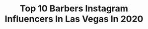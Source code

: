 ---
title: Top 10 Barbers Instagram Influencers In Las Vegas In 2020
description: >-
  Find top barbers Instagram influencers in Las Vegas in 2020. Most popular hashtags: #barber #lasvegas #quarantine #vegas.
platform: Instagram
profiles:
  - username: "sinisterbarbie"
    fullname: >-
      𝕄𝕒𝕪𝕒 🖤
    location: "United States"
    followers: 10823
    engagement: 563
    commentsToLikes: 0.045529
    avatar: "https://scontent-bos3-1.cdninstagram.com/v/t51.2885-19/s320x320/81969184_808388523008622_7755512305692966912_n.jpg?_nc_ht=scontent-bos3-1.cdninstagram.com&_nc_ohc=sZTCARLxiDAAX9i57xR&oh=3999c4473c14966e74269ca5f277d6c2&oe=5EB90F4E"
    verified: false
    hashtags: ""
  - username: "globalcuts"
    fullname: >-
      posting stories only 👁️👁️
    location: "United States"
    followers: 79319
    engagement: 260
    commentsToLikes: 0.021904
    avatar: "https://scontent-ams4-1.cdninstagram.com/v/t51.2885-19/s320x320/82851092_2481655125480104_5468004357247074304_n.jpg?_nc_ht=scontent-ams4-1.cdninstagram.com&_nc_ohc=C4fU4NsnRkAAX9wwuyd&oh=eae9b522814a865663f15fedb50f9c76&oe=5EA89DDC"
    verified: false
    hashtags: "#thankful, #godisgood, #celebritybarber, #hair"
  - username: "leigh.gill"
    fullname: >-
      Leigh Gill
    location: "United States"
    followers: 10557
    engagement: 1075
    commentsToLikes: 0.024289
    avatar: "https://scontent-lhr8-1.cdninstagram.com/v/t51.2885-19/s320x320/87710726_487252548879587_2868407772788031488_n.jpg?_nc_ht=scontent-lhr8-1.cdninstagram.com&_nc_ohc=OMu1rcadvA4AX8wSfcg&oh=1a6ff2dec7e2623bbc6631f6447e88ee&oe=5EBBC2FE"
    verified: false
    hashtags: "#oneday, #movies, #itv2, #coronavirus"
  - username: "jsbarbershop805"
    fullname: >-
      JDABARBER805
    location: "United States"
    followers: 48900
    engagement: 97
    commentsToLikes: 0.033845
    avatar: "https://scontent-lga3-1.cdninstagram.com/v/t51.2885-19/s320x320/50284249_260690278166713_7760225014393077760_n.jpg?_nc_ht=scontent-lga3-1.cdninstagram.com&_nc_ohc=eFUn44TgbScAX_TI84l&oh=858c4f179db7c68bbef25e08116387fd&oe=5EB29AAF"
    verified: false
    hashtags: "#la, #bikelife, #barbershop, #805"
  - username: "therealtrippy"
    fullname: >-
      THEREALTRIPPY ✪
    location: "United States"
    followers: 43077
    engagement: 79
    commentsToLikes: 0.068551
    avatar: "https://scontent-ams4-1.cdninstagram.com/v/t51.2885-19/s320x320/49491334_305822199959264_29393983079710720_n.jpg?_nc_ht=scontent-ams4-1.cdninstagram.com&_nc_ohc=nW5xBvu_dM4AX9pzb8v&oh=bd873084e42d7a6f202985ca9e05a208&oe=5EB3554A"
    verified: false
    hashtags: "#teamblacksolutions, #santaanabarber, #irvinebarber, #vegasbarber"
  - username: "yayosnaps"
    fullname: >-
      Las Vegas Photographer
    location: "United States"
    followers: 157759
    engagement: 114
    commentsToLikes: 0.015542
    avatar: "https://scontent-ams4-1.cdninstagram.com/v/t51.2885-19/s320x320/75440959_2600432520230159_555513647045017600_n.jpg?_nc_ht=scontent-ams4-1.cdninstagram.com&_nc_ohc=DDuTP-LzF4kAX9MC1vz&oh=5a9a479dc94eb0d8f470f4becbffde57&oe=5EBB263C"
    verified: false
    hashtags: "#vegasbaby, #lasvegasstrip, #quarantine, #managedbyyayo"
  - username: "reidstefan"
    fullname: >-
      Reid Stefan
    location: "United States"
    followers: 25488
    engagement: 587
    commentsToLikes: 0.096604
    avatar: "https://scontent-lhr8-1.cdninstagram.com/v/t51.2885-19/s320x320/33964940_1873260949637805_3952528926424694784_n.jpg?_nc_ht=scontent-lhr8-1.cdninstagram.com&_nc_ohc=jvYLcQ2aQK4AX8ohgY1&oh=4edf3650e118bd16a99ca79aae591e8a&oe=5EBAB39E"
    verified: true
    hashtags: "#ableton, #producer, #producerlife, #namm"
  - username: "izadi"
    fullname: >-
      Izadi "Armani”
    location: "United States"
    followers: 1102091
    engagement: 99
    commentsToLikes: 0.059426
    avatar: "https://scontent-lhr8-1.cdninstagram.com/v/t51.2885-19/s150x150/80866855_549926799069096_3415501140744208384_n.jpg?_nc_ht=scontent-lhr8-1.cdninstagram.com&_nc_ohc=Mf3ljznIxPwAX9uRTEu&oh=ca51a6c9c34cff97ea8d982c6d7edf89&oe=5EB9A9B5"
    verified: true
    hashtags: "#life, #doritos, #graffitimaserati, #coronavirusisrael"
  - username: "tailorfade"
    fullname: >-
      Trevor Moots ✪
    location: "United States"
    followers: 43992
    engagement: 270
    commentsToLikes: 0.117789
    avatar: "https://scontent-ams4-1.cdninstagram.com/v/t51.2885-19/s320x320/84792597_1075260792821395_6984097829568380928_n.jpg?_nc_ht=scontent-ams4-1.cdninstagram.com&_nc_ohc=yLYr0z8gwUAAX8yM2Hx&oh=8c55daed435308da884d28bf40fec4be&oe=5EB95B64"
    verified: false
    hashtags: "#sharpfade, #licensedtocreate, #hairstyles, #reflection"
  - username: "mannyortiz"
    fullname: >-
      Manny Ortiz
    location: "United States"
    followers: 180705
    engagement: 560
    commentsToLikes: 0.020433
    avatar: "https://scontent-lhr8-1.cdninstagram.com/v/t51.2885-19/s320x320/66473710_797342087326553_7907346555022082048_n.jpg?_nc_ht=scontent-lhr8-1.cdninstagram.com&_nc_ohc=pbCDb_FpCsAAX-7Q7VM&oh=7192519126aa8ae2a8157a54b637f51f&oe=5EB9BF0D"
    verified: false
    hashtags: "#imagingusa2020, #ourppa, #ppaambassador, #valleyoffire"
---